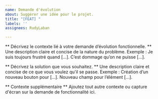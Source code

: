 ```yaml
---
name: Demande d'évolution
about: Suggérer une idée pour le projet.
title: "[FEAT] "
labels: ''
assignees: RudyLaban

---
```


** Décrivez le contexte lié à votre demande d’évolution fonctionnelle. **
Une description claire et concise de la nature du problème.
Exemple : Je suis toujours frustré quand [...]. C’est dommage qu’on ne puisse [...].

** Décrivez la solution que vous souhaitez. **
Une description claire et concise de ce que vous voulez qu'il se passe.
Exemple : Création d’un nouveau bouton pour [...]. Nouveau champ pour l’élément […].

** Contexte supplémentaire **
Ajoutez tout autre contexte ou capture d'écran sur la demande de fonctionnalité ici.
